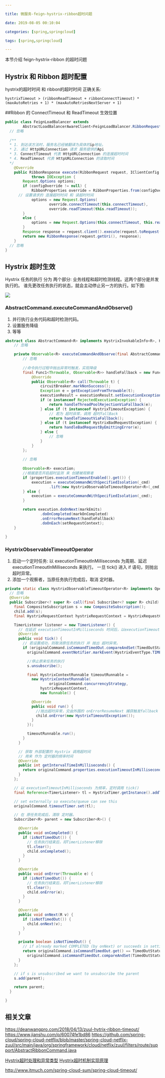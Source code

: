 ```yaml
---

title: 微服务-feign-hystrix-ribbon超时问题

date: 2019-08-05 00:10:04

categories: [spring,springcloud]

tags: [spring,springcloud]

---
```



本节介绍 feign-hystrix-ribbon 的超时问题


<!--more-->


## Hystrix 和 Ribbon 超时配置

hystrix的超时时间 和 ribbon的超时时间 正确关系:

```basic
hystrixTimeout > (ribbonReadTimeout + ribbonConnectTimeout) * (maxAutoRetries + 1) * (maxAutoRetriesNextServer + 1)
```

##Ribbon 的 ConnectTimeout 和 ReadTimeout 生效位置

```java
public class FeignLoadBalancer extends
		AbstractLoadBalancerAwareClient<FeignLoadBalancer.RibbonRequest, FeignLoadBalancer.RibbonResponse> {
  // 忽略
  
  /**
  * 1. 到达该方法时，服务名已经被翻译为具体的ip地址。
  * 2. 通过 HttpURLConnection 请求 服务提供的Api
  * 3. ConnectTimeout 代表 HttpURLConnection 的连接超时时间
  * 4. ReadTimeout 代表 HttpURLConnection 的读取时间
  */
	@Override
	public RibbonResponse execute(RibbonRequest request, IClientConfig configOverride)
			throws IOException {
		Request.Options options;
		if (configOverride != null) {
			RibbonProperties override = RibbonProperties.from(configOverride);
      // 设置请求的 连接超时时间 和 读超时时间 
			options = new Request.Options(
					override.connectTimeout(this.connectTimeout),
					override.readTimeout(this.readTimeout));
		}
		else {
			options = new Request.Options(this.connectTimeout, this.readTimeout);
		}
		Response response = request.client().execute(request.toRequest(), options);
		return new RibbonResponse(request.getUri(), response);
	}
  // 忽略
}
```



## Hystrix 超时生效

Hystrix 任务的执行 分为 两个部分: 业务线程和超时检测线程。这两个部分是并发执行的。
谁先更改任务执行的状态，就会主动停止另一方的执行。如下图:

![](/images/微服务-feign-hystrix-ribbon超时问题/51462a15.png)


### AbstractCommand.executeCommandAndObserve()

1. 并行执行业务代码和超时检测代码。
2. 设置服务降级
3. 等等

```java
abstract class AbstractCommand<R> implements HystrixInvokableInfo<R>, HystrixObservable<R> {
    // 忽略

    private Observable<R> executeCommandAndObserve(final AbstractCommand<R> _cmd) {
        // 忽略
        
        //命令执行过程中抛出异常时触发，实现降级
        final Func1<Throwable, Observable<R>> handleFallback = new Func1<Throwable, Observable<R>>() {
            @Override
            public Observable<R> call(Throwable t) {
                circuitBreaker.markNonSuccess();
                Exception e = getExceptionFromThrowable(t);
                executionResult = executionResult.setExecutionException(e);
                if (e instanceof RejectedExecutionException) {
                    return handleThreadPoolRejectionViaFallback(e);
                } else if (t instanceof HystrixTimeoutException) {
                    // 若为 超时异常，调用 超时fallBack
                    return handleTimeoutViaFallback();
                } else if (t instanceof HystrixBadRequestException) {
                    return handleBadRequestByEmittingError(e);
                } else {
                    // 忽略
                }
            }
        };
    
        // 忽略
       
        Observable<R> execution;
        //根据是否开启超时监测 来 创建被观察者
        if (properties.executionTimeoutEnabled().get()) {
            execution = executeCommandWithSpecifiedIsolation(_cmd)
                    .lift(new HystrixObservableTimeoutOperator<R>(_cmd));
        } else {
            execution = executeCommandWithSpecifiedIsolation(_cmd);
        }

        return execution.doOnNext(markEmits)
                .doOnCompleted(markOnCompleted)
                .onErrorResumeNext(handleFallback)
                .doOnEach(setRequestContext);
    }  
  
}
```

### HystrixObservableTimeoutOperator

1. 启动一个定时任务: 以 executionTimeoutInMilliseconds 为周期、延迟 executionTimeoutInMilliseconds 来执行。
一旦 tick() 进入 if 语句，则抛出 超时异常。
2. 添加一个观察者，当原任务执行完成后，取消 定时器。 

```java
private static class HystrixObservableTimeoutOperator<R> implements Operator<R, R> {
  // 忽略
  @Override
  public Subscriber<? super R> call(final Subscriber<? super R> child) {
    final CompositeSubscription s = new CompositeSubscription();
    child.add(s);
    final HystrixRequestContext hystrixRequestContext = HystrixRequestContext.getContextForCurrentThread();

    TimerListener listener = new TimerListener() {
      // 在延迟 executionTimeoutInMilliseconds 时间后，以executionTimeoutInMilliseconds为周期会执行 tick()
      @Override
      public void tick() {
		// 若设置成功，则取消原任务的执行 并 抛出 超时异常。
        if (originalCommand.isCommandTimedOut.compareAndSet(TimedOutStatus.NOT_EXECUTED, TimedOutStatus.TIMED_OUT)) {
          originalCommand.eventNotifier.markEvent(HystrixEventType.TIMEOUT, originalCommand.commandKey);

          //停止原来任务的执行
          s.unsubscribe();

          final HystrixContextRunnable timeoutRunnable = 
            new HystrixContextRunnable(
            		originalCommand.concurrencyStrategy, 
                hystrixRequestContext, 
                new Runnable() {

            @Override
            public void run() {
              //抛出超时异常，交由外围的 onErrorResumeNext 捕获触发fallback 
              child.onError(new HystrixTimeoutException());
            }
          });

          timeoutRunnable.run();
        }
      }

      // 获取 外部配置的 Hystrix 调用超时间
      // 用来 作为 定时器的频率时间
      @Override
      public int getIntervalTimeInMilliseconds() {
        return originalCommand.properties.executionTimeoutInMilliseconds().get();
      }
    };

    // 以 executionTimeoutInMilliseconds 为频率，定时调用 tick()
    final Reference<TimerListener> tl = HystrixTimer.getInstance().addTimerListener(listener);

    // set externally so execute/queue can see this
    originalCommand.timeoutTimer.set(tl);

    // 在 原任务完成后，清除 定时器。
    Subscriber<R> parent = new Subscriber<R>() {

      @Override
      public void onCompleted() {
        if (isNotTimedOut()) {
          // 任务执行结束后，将TimerListener移除
          tl.clear();
          child.onCompleted();
        }
      }

      @Override
      public void onError(Throwable e) {
        if (isNotTimedOut()) {
          // 任务执行结束后，将TimerListener移除
          tl.clear();
          child.onError(e);
        }
      }

      @Override
      public void onNext(R v) {
        if (isNotTimedOut()) {
          child.onNext(v);
        }
      }

      private boolean isNotTimedOut() {
        // if already marked COMPLETED (by onNext) or succeeds in setting to COMPLETED
        return originalCommand.isCommandTimedOut.get() == TimedOutStatus.COMPLETED ||
          originalCommand.isCommandTimedOut.compareAndSet(TimedOutStatus.NOT_EXECUTED, TimedOutStatus.COMPLETED);
      }
    };

    // if s is unsubscribed we want to unsubscribe the parent
    s.add(parent);

    return parent;
  }

}
```


## 相关文章

https://deanwangpro.com/2018/04/13/zuul-hytrix-ribbon-timeout/
https://www.jianshu.com/p/60074fe1bd86
https://github.com/spring-cloud/spring-cloud-netflix/blob/master/spring-cloud-netflix-zuul/src/main/java/org/springframework/cloud/netflix/zuul/filters/route/support/AbstractRibbonCommand.java

[Hystrix超时处理和异常类型](http://atbug.com/hystrix-exception-handling/)
[Hystrix超时机制实现原理](http://www.ligen.pro/2018/10/14/Hystrix%E8%B6%85%E6%97%B6%E6%9C%BA%E5%88%B6%E5%AE%9E%E7%8E%B0%E5%8E%9F%E7%90%86/)

http://www.itmuch.com/spring-cloud-sum/spring-cloud-timeout/

